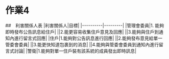 # 作業4
##　利害關係人表
|利害關係人|目標|
|----------|---------|
|管理會委員|1. 能夠即時發布公告訊息給住戶|
||2.能更容易收集住戶意見及回應|
||3.能夠與住戶到通知內進行留言式回應|
|住戶|1.能夠對公告訊息進行回應|
||2.能夠發布意見給單一管委會委員|
||3.能更快知道包裹到的消息|
||4.能夠與管委會委員到通知內進行留言式討論|
|警衛|1.能夠對單一住戶裝有該系統的成員發出即時訊息|